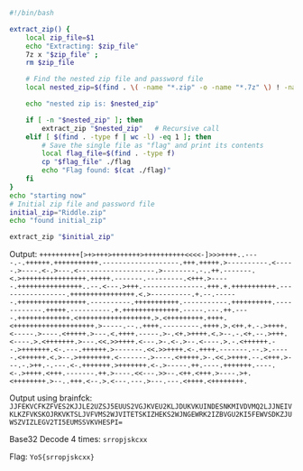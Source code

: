```bash
#!/bin/bash

extract_zip() {
    local zip_file=$1
    echo "Extracting: $zip_file"
    7z x "$zip_file" ;
    rm $zip_file 

    # Find the nested zip file and password file
    local nested_zip=$(find . \( -name "*.zip" -o -name "*.7z" \) ! -name "files.zip" ! -name "chall1.7z" | head -n 1)

    echo "nested zip is: $nested_zip"

    if [ -n "$nested_zip" ]; then
        extract_zip "$nested_zip"   # Recursive call
    elif [ $(find . -type f | wc -l) -eq 1 ]; then
        # Save the single file as "flag" and print its contents
        local flag_file=$(find . -type f)
        cp "$flag_file" ./flag
        echo "Flag found: $(cat ./flag)"
    fi
}
echo "starting now"
# Initial zip file and password file
initial_zip="Riddle.zip"
echo "found initial_zip"

extract_zip "$initial_zip" 
```

Output: `++++++++++[>+>+++>+++++++>++++++++++<<<<-]>>>++++..----.-.++++++.+++++++++++.-------------------.+++.+++++.>----------.<-----.>----.<-.>---.<-------------------.>--------.-..++.-------.<.>++++++++++++++++.+++++.-------.---------.<+++.>-----.++++++++++++++++..--.<---.>+++.---------------.+++.+.+++++++++++.-----------------.++++++++++++++++.<.>----------.+.--.------.+++++++++++++++++.----------.+++++++++++.-----------.++++++++++.------------.+++++.----------.+.++++++++++++++.-----.---.++.----.+++++++++++++.<++++++++++++++++++.>.<+++++++++.++++.<++++++++++++++++++++.>-----.--..++++.---------.++++.>.<++.+.-.>++++.<-----.>----.<+++++.>---.<.++++.-----.>-.<+.>++++.<.>--.-.<+.--.>+++.<----.>.<+++++++.>---.<<.>>++++.<---.>-.<-.>--.<----.>.-.<++++++.--.>+++++++.<-.---.++++++.>-------.<<.>>++++.<-.++++.-------.--.>.-----.<++++++.<.>--.>++++++++.<-------.>----.<+++++.>-.<<.>++++.--.<+++.>---.-.>++.-.---.<-.+++++++.>+++++++.<-.>-----.++.----.+++++++.----.<-.>++++.<+++.-------.++.>----.<<---.>>--.<++.<+++.>----.>+.<++++++++.>--..+++.<--.>.<---.---.>---.---.<++++.<++++++++.`

Output using brainfck: `JJFEKVCFKZFVES2KJJLE2UZSJ5EUUS2VGJKVEU2KLJDUKVKUINDESNKMIVDVMQ2LJJNEIVKLKZFVKSKOJRKVKTSLJVFVMS2WJVITETSKIZHEKS2WJNGEWRK2IZBVGU2KI5FEWVSDKZJUWSZVIZLEGV2TI5EUMSSVKVHESPI=`


Base32 Decode 4 times:
`srropjskcxx`

Flag:
`YoS{srropjskcxx}`



